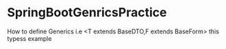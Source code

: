 # SpringBootGenricsPractice
How to define Generics i.e &lt;T extends BaseDTO,F extends BaseForm> this typess example
